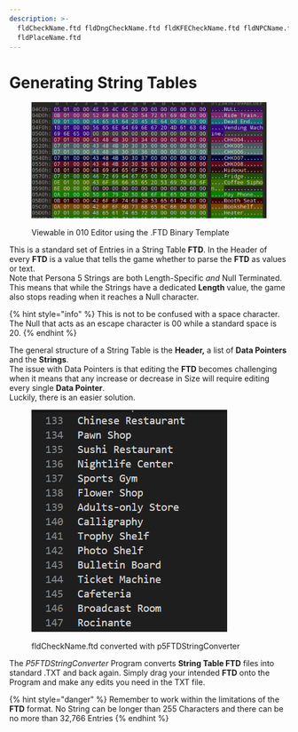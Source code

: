 ```yaml
---
description: >-
  fldCheckName.ftd fldDngCheckName.ftd fldKFECheckName.ftd fldNPCName.ftd
  fldPlaceName.ftd
---
```


# Generating String Tables

<figure><img src="../../.gitbook/assets/image (8).png" alt=""><figcaption><p>Viewable in 010 Editor using the .FTD Binary Template</p></figcaption></figure>

This is a standard set of Entries in a String Table **FTD**. In the Header of every **FTD** is a value that tells the game whether to parse the **FTD** as values or text. \
Note that Persona 5 Strings are both Length-Specific _and_ Null Terminated. This means that while the Strings have a dedicated **Length** value, the game also stops reading when it reaches a Null character.&#x20;

{% hint style="info" %}
This is not to be confused with a space character. The Null that acts as an escape character is 00 while a standard space is 20.
{% endhint %}

The general structure of a String Table is the **Header,** a list of **Data Pointers** and the **Strings**. \
The issue with Data Pointers is that editing the **FTD** becomes challenging when it means that any increase or decrease in Size will require editing every single **Data Pointer**. \
Luckily, there is an easier solution.&#x20;

<figure><img src="../../.gitbook/assets/image (3).png" alt=""><figcaption><p>fldCheckName.ftd converted with p5FTDStringConverter</p></figcaption></figure>

The _P5FTDStringConverter_ Program converts **String Table FTD** files into standard .TXT and back again. Simply drag your intended **FTD** onto the Program and make any edits you need in the TXT file.

{% hint style="danger" %}
Remember to work within the limitations of the **FTD** format. No String can be longer than 255 Characters and there can be no more than 32,766 Entries
{% endhint %}
